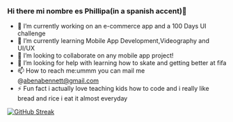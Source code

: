 ### Hi there mi nombre es Phillipa(in a spanish accent)👋



- 🔭 I’m currently working on an e-commerce app and a 100 Days UI challenge
- 🌱 I’m currently learning Mobile App Development,Videography and UI/UX
- 👯 I’m looking to collaborate on any mobile app project!
- 🤔 I’m looking for help with learning how to skate and getting better at fifa
- 📫 How to reach me:ummm you can mail me @abenabennett@gmail.com
- ⚡ Fun fact i actually love teaching kids how to code and i really like bread and rice i eat it almost everyday


[![GitHub Streak](http://github-readme-streak-stats.herokuapp.com?user=abena07&theme=shades-of-purple&hide_border=true)](https://git.io/streak-stats)
